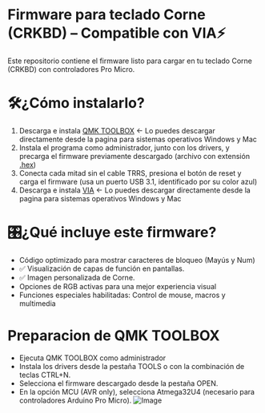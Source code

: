 # Firmware para teclado Corne (CRKBD) – Compatible con VIA⚡
Este repositorio contiene el firmware listo para cargar en tu teclado Corne (CRKBD) con controladores Pro Micro.

# 🛠️¿Cómo instalarlo?
1. Descarga e instala [QMK TOOLBOX](https://qmk.fm/toolbox) <- Lo puedes descargar directamente desde la pagina para sistemas operativos Windows y Mac 
2. Instala el programa como administrador, junto con los drivers, y precarga el firmware previamente descargado (archivo con extensión [.hex](https://github.com/AplyyKey/Via_firmware_crkbd/blob/main/crkbd_rev1_via.hex))
3. Conecta cada mitad sin el cable TRRS, presiona el botón de reset y carga el firmware (usa un puerto USB 3.1, identificado por su color azul)
4. Descarga e instala [VIA](https://github.com/the-via/releases/releases) <- Lo puedes descargar directamente desde la pagina para sistemas operativos Windows y Mac

  
# 🎛️¿Qué incluye este firmware?
- Código optimizado para mostrar caracteres de bloqueo (Mayús y Num)
- ✅ Visualización de capas de función en pantallas.
- ✅ Imagen personalizada de Corne.
- Opciones de RGB activas para una mejor experiencia visual
- Funciones especiales habilitadas: Control de mouse, macros y multimedia

# Preparacion de QMK TOOLBOX
- Ejecuta QMK TOOLBOX como administrador
- Instala los drivers desde la pestaña TOOLS o con la combinación de teclas CTRL+N.
- Selecciona el firmware descargado desde la pestaña OPEN.
- En la opción MCU (AVR only), selecciona Atmega32U4 (necesario para controladores Arduino Pro Micro).
![Image](https://github.com/user-attachments/assets/5b23932c-b96d-4882-aa0a-739b7c6cdad7) 
